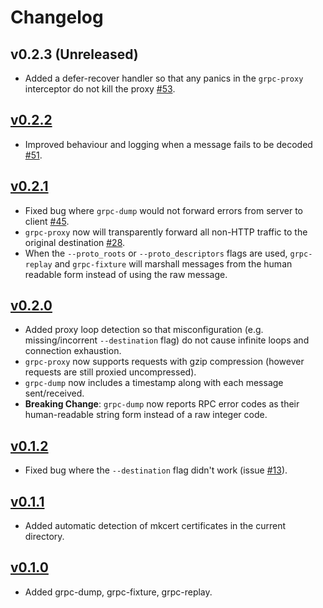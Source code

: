 # Changelog

## v0.2.3 (Unreleased)
* Added a defer-recover handler so that any panics in the `grpc-proxy` interceptor do not kill the proxy [#53](https://github.com/bradleyjkemp/grpc-tools/pull/53).

## [v0.2.2](https://github.com/bradleyjkemp/grpc-tools/releases/tag/v0.2.2)
* Improved behaviour and logging when a message fails to be decoded [#51](https://github.com/bradleyjkemp/grpc-tools/pull/51).

## [v0.2.1](https://github.com/bradleyjkemp/grpc-tools/releases/tag/v0.2.1)
* Fixed bug where `grpc-dump` would not forward errors from server to client [#45](https://github.com/bradleyjkemp/grpc-tools/pull/45).
* `grpc-proxy` now will transparently forward all non-HTTP traffic to the original destination [#28](https://github.com/bradleyjkemp/grpc-tools/pull/28).
* When the `--proto_roots` or `--proto_descriptors` flags are used, `grpc-replay` and `grpc-fixture` will marshall messages from the human readable form instead of using the raw message.

## [v0.2.0](https://github.com/bradleyjkemp/grpc-tools/releases/tag/v0.2.0)
* Added proxy loop detection so that misconfiguration (e.g. missing/incorrent `--destination` flag) do not cause infinite loops and connection exhaustion.
* `grpc-proxy` now supports requests with gzip compression (however requests are still proxied uncompressed).
* `grpc-dump` now includes a timestamp along with each message sent/received.
* **Breaking Change**: `grpc-dump` now reports RPC error codes as their human-readable string form instead of a raw integer code.

## [v0.1.2](https://github.com/bradleyjkemp/grpc-tools/releases/tag/v0.1.2)
* Fixed bug where the `--destination` flag didn't work (issue [#13](https://github.com/bradleyjkemp/grpc-tools/issues/13)).

## [v0.1.1](https://github.com/bradleyjkemp/grpc-tools/releases/tag/v0.1.1)
* Added automatic detection of mkcert certificates in the current directory.

## [v0.1.0](https://github.com/bradleyjkemp/grpc-tools/releases/tag/v0.1.0)
* Added grpc-dump, grpc-fixture, grpc-replay.
